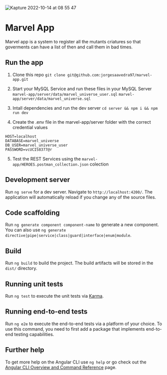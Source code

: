 
![Kapture 2022-10-14 at 08 55 47](https://user-images.githubusercontent.com/25853859/195866214-fcbfd3b1-1482-45d1-8822-8003fd1bbf9d.gif)

# Marvel App
Marvel app is a system to register all the mutants criatures so that goverments can have a list of then and call them in bad times.

## Run the app
1. Clone this repo
`git clone git@github.com:jorgesaavedra97/marvel-app.git`

2. Start your MySQL Service and run these files in your MySQL Server
`marvel-app/server/data/marvel_universe_user.sql`
`marvel-app/server/data/marvel_universe.sql`

3. Intall dependencies and run the dev server
`cd server && npm i && npm run dev`

4. Create the .env file in the marvel-app/server folder with the correct credential values
```
HOST=localhost
DATABASE=marvel_universe
DB_USER=marvel_universe_user
PASSWORD=vcUCIS8377@r
```

5. Test the REST Services using the `marvel-app/HEROES.postman_collection.json` colection


## Development server

Run `ng serve` for a dev server. Navigate to `http://localhost:4200/`. The application will automatically reload if you change any of the source files.

## Code scaffolding

Run `ng generate component component-name` to generate a new component. You can also use `ng generate directive|pipe|service|class|guard|interface|enum|module`.

## Build

Run `ng build` to build the project. The build artifacts will be stored in the `dist/` directory.

## Running unit tests

Run `ng test` to execute the unit tests via [Karma](https://karma-runner.github.io).

## Running end-to-end tests

Run `ng e2e` to execute the end-to-end tests via a platform of your choice. To use this command, you need to first add a package that implements end-to-end testing capabilities.

## Further help

To get more help on the Angular CLI use `ng help` or go check out the [Angular CLI Overview and Command Reference](https://angular.io/cli) page.
